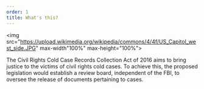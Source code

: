 ```yaml
---
order: 1
title: What's this?
---
```

<img src="https://upload.wikimedia.org/wikipedia/commons/4/4f/US_Capitol_west_side.JPG" max-width"100%" max-height="100%">

The Civil Rights Cold Case Records Collection Act of 2016 aims to bring justice to the victims of civil rights cold cases. To achieve this, the proposed legislation would establish a review board, independent of the FBI, to oversee the release of documents pertaining to cases.
